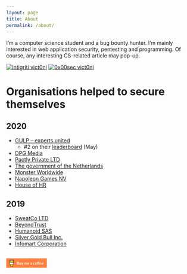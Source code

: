 ```yaml
---
layout: page
title: About
permalink: /about/
---
```


I’m a computer science student and a bug bounty hunter. I’m mainly interested in web application security, pentesting and programming. Of course, any interesting CS-related article may pop-up.

[![intigriti vict0ni](https://img.shields.io/badge/intigriti-%40vict0ni-blue?style=flat-square)](https://www.intigriti.com/profile/vict0ni) [![0x00sec vict0ni](https://img.shields.io/badge/0x00sec-%40vict0ni-black?style=flat-square)](https://0x00sec.org/u/vict0ni/)

# Organisations helped to secure themselves

## 2020
* [GULP – experts united](https://www.gulp.de/)
	* #2 on their [leaderboard](https://www.intigriti.com/researcher/programs/randstad/gulp/leaderboard?alltime=true&severity=1) (May)
* [DPG Media](https://www.dpgmedia.be/nl)
* [Pactly Private LTD](https://pactly.ai)
* [The government of the Netherlands](https://www.government.nl/topics/cybercrime/fighting-cybercrime-in-the-netherlands/responsible-disclosure)
* [Monster Worldwide](https://www.monster.com/career-advice/)
* [Napoleon Games NV](https://www.napoleongames.be/)
* [House of HR](https://www.houseofhr.com/)

## 2019
* [SweatCo LTD](https://sweatco.in/)
* [BeyondTrust](https://www.beyondtrust.com)
* [Humanoid SAS](https://www.frandroid.com/a-propos/)
* [Silver Gold Bull Inc.](https://silvergoldbull.com)
* [Infomart Corporation](https://www.infomart.co.jp/e/information/index.asp)

\
[![Buy me a coffee](https://raw.githubusercontent.com/victoni/victoni.github.io/master/images/rsz_rsz_lato-orange.png)](https://www.buymeacoffee.com/vict0ni)
